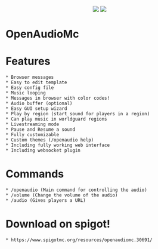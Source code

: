 <p align="center">
    <img src ="https://proxy.spigotmc.org/a4d69e758810fec6ecba1b335436253a76be5169?url=http%3A%2F%2Fpuu.sh%2Fsj6gA%2Fa44d2a4ad0.jpg" />
    <img src ="http://puu.sh/sj7Ow/5eff81a3cc.jpg" />
</p>

# OpenAudioMc


# Features
    * Browser messages
    * Easy to edit template
    * Easy config file
    * Music looping
    * Messages in browser with color codes!
    * Audio buffer (optional)
    * Easy GUI setup wizard
    * Play by region (start sound for players in a region)
    * Can play music in worldguard regions
    * Livestreaming mode
    * Pause and Resume a sound
    * Fully customizable
    * Custom themes (/openaudio help)
    * Including fully working web interface
    * Including websocket plugin
  
# Commands
    * /openaudio (Main command for controlling the audio)
    * /volume (Change the volume of the audio)
    * /audio (Gives players a URL)
    
# Download on spigot!
    * https://www.spigotmc.org/resources/openaudiomc.30691/

